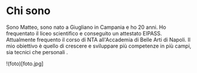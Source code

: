 # Chi sono

Sono Matteo, sono nato a Giugliano in Campania e ho 20 anni. Ho frequentato il liceo scientifico e conseguito un attestato EIPASS. Attualmente frequento il corso di NTA all'Accademia di Belle Arti di Napoli. Il mio obiettivo è quello di crescere e sviluppare più competenze in più campi, sia tecnici che personali .



!(foto)[foto.jpg]

